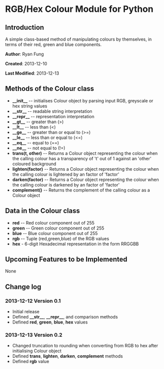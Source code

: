 RGB/Hex Colour Module for Python
================================

Introduction
------------

A simple class-based method of manipulating colours by themselves, in terms of their red, green and blue components.

**Author**: Ryan Fung

**Created**: 2013-12-10

**Last Modified**: 2013-12-13

Methods of the Colour class
---------------------------
* **\_\_init\_\_** -- initialises Colour object by parsing input RGB, greyscale or hex string values
* **\_\_str\_\_** -- readable string interpretation
* **\_\_repr\_\_** -- representation interpretation
* **\_\_gt\_\_** -- greater than (>)
* **\_\_lt\_\_** -- less than (<)
* **\_\_ge\_\_** -- greater than or equal to (>=)
* **\_\_le\_\_** -- less than or equal to (<=)
* **\_\_eq\_\_** -- equal to (==)
* **\_\_ne\_\_** -- not equal to (!=)
* **trans(t, other)** -- Returns a Colour object representing the colour when the calling colour has a transparency of 't' out of 1 against an 'other' coloured background
* **lighten(factor)** -- Returns a Colour object representing the colour when the calling colour is lightened by an factor of 'factor'
* **darken(factor)** -- Returns a Colour object representing the colour when the calling colour is darkened by an factor of 'factor'
* **complement()** -- Returns the complement of the calling colour as a Colour object

Data in the Colour class
------------------------
* **red** -- Red colour component out of 255
* **green** -- Green colour component out of 255
* **blue** -- Blue colour component out of 255
* **rgb** -- Tuple (red,green,blue) of the RGB values
* **hex** - 6-digit Hexadecimal representation in the form RRGGBB

Upcoming Features to be Implemented
-----------------------------------
None


Change log
----------
### 2013-12-12 Version 0.1
* Initial release
* Defined **\_\_str\_\_**, **\_\_repr\_\_**, and comparison methods
* Defined **red**, **green**, **blue**, **hex** values

### 2013-12-13 Version 0.2
* Changed truncation to rounding when converting from RGB to hex after initialising Colour object
* Defined **trans**, **lighten**, **darken**, **complement** methods
* Defined **rgb** value